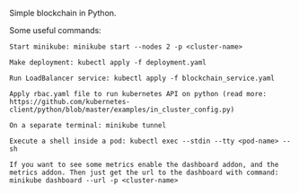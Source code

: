 Simple blockchain in Python.

Some useful commands:

    Start minikube: minikube start --nodes 2 -p <cluster-name>

    Make deployment: kubectl apply -f deployment.yaml
    
    Run LoadBalancer service: kubectl apply -f blockchain_service.yaml

    Apply rbac.yaml file to run kubernetes API on python (read more: https://github.com/kubernetes-client/python/blob/master/examples/in_cluster_config.py)

    On a separate terminal: minikube tunnel

    Execute a shell inside a pod: kubectl exec --stdin --tty <pod-name> -- sh

    If you want to see some metrics enable the dashboard addon, and the metrics addon. Then just get the url to the dashboard with command: minikube dashboard --url -p <cluster-name>